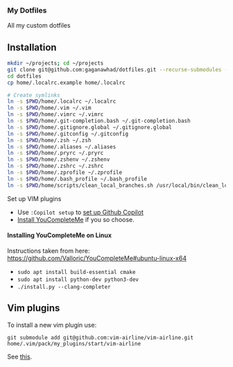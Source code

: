 ### My Dotfiles

All my custom dotfiles

Installation
------------

``` bash
mkdir ~/projects; cd ~/projects
git clone git@github.com:gaganawhad/dotfiles.git --recurse-submodules --shallow-submodules
cd dotfiles
cp home/.localrc.example home/.localrc

# Create symlinks
ln -s $PWD/home/.localrc ~/.localrc
ln -s $PWD/home/.vim ~/.vim
ln -s $PWD/home/.vimrc ~/.vimrc
ln -s $PWD/home/.git-completion.bash ~/.git-completion.bash
ln -s $PWD/home/.gitignore.global ~/.gitignore.global
ln -s $PWD/home/.gitconfig ~/.gitconfig
ln -s $PWD/home/.zsh ~/.zsh
ln -s $PWD/home/.aliases ~/.aliases
ln -s $PWD/home/.pryrc ~/.pryrc
ln -s $PWD/home/.zshenv ~/.zshenv
ln -s $PWD/home/.zshrc ~/.zshrc
ln -s $PWD/home/.zprofile ~/.zprofile
ln -s $PWD/home/.bash_profile ~/.bash_profile
ln -s $PWD/home/scripts/clean_local_branches.sh /usr/local/bin/clean_local_branches
```

Set up VIM plugins
 - Use `:Copilot setup` to [set up Github Copilot](https://github.com/github/copilot.vim?tab=readme-ov-file#getting-startedhttps://github.com/github/copilot.vim?tab=readme-ov-file#getting-started)
 - [Install YouCompleteMe](https://github.com/ycm-core/YouCompleteMe?tab=readme-ov-file#macos) if you so choose.

#### Installing YouCompleteMe on Linux
  Instructions taken from here: https://github.com/Valloric/YouCompleteMe#ubuntu-linux-x64
  - `sudo apt install build-essential cmake`
  - `sudo apt install python-dev python3-dev`
  - `./install.py --clang-completer`

Vim plugins
------------
To install a new vim plugin use:

`git submodule add git@github.com:vim-airline/vim-airline.git home/.vim/pack/my_plugins/start/vim-airline`

See [this](https://shapeshed.com/vim-packages/#adding-a-package).

